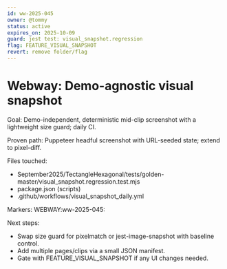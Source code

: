 ```yaml
---
id: ww-2025-045
owner: @tommy
status: active
expires_on: 2025-10-09
guard: jest test: visual_snapshot.regression
flag: FEATURE_VISUAL_SNAPSHOT
revert: remove folder/flag
---
```

# Webway: Demo-agnostic visual snapshot

Goal: Demo-independent, deterministic mid-clip screenshot with a lightweight size guard; daily CI.

Proven path: Puppeteer headful screenshot with URL-seeded state; extend to pixel-diff.

Files touched:

- September2025/TectangleHexagonal/tests/golden-master/visual_snapshot.regression.test.mjs
- package.json (scripts)
- .github/workflows/visual_snapshot_daily.yml

Markers: WEBWAY:ww-2025-045:

Next steps:

- Swap size guard for pixelmatch or jest-image-snapshot with baseline control.
- Add multiple pages/clips via a small JSON manifest.
- Gate with FEATURE_VISUAL_SNAPSHOT if any UI changes needed.
